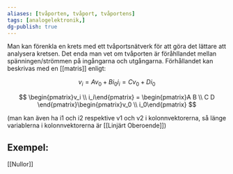 ```yaml
---
aliases: [tvåporten, tvåport, tvåportens]
tags: [analogelektronik,]
dg-publish: true
---
```


Man kan förenkla en krets med ett tvåportsnätverk för att göra det lättare att analysera kretsen. Det enda man vet om tvåporten är föråhllandet mellan spänningen/strömmen på ingångarna och utgångarna. Förhållandet kan beskrivas med en [[matris]] enligt:

$$
v_i = Av_0 + Bi_0
i_i = Cv_0 + Di_0
$$

$$
\begin{pmatrix}v_i  \\  i_i\end{pmatrix} = \begin{pmatrix}A B \\ C D \end{pmatrix}\begin{pmatrix}v_0 \\ i_0\end{pmatrix}
$$

(man kan även ha i1 och i2 respektive v1 och v2 i kolonnvektorerna, så länge variablerna i kolonnvektorerna är [[Linjärt Oberoende]])


## Exempel:
[[Nullor]]